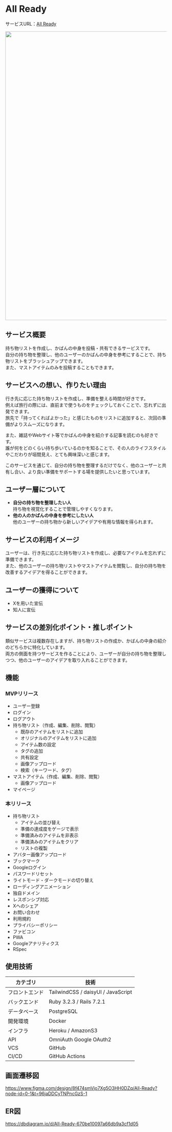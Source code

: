 # All Ready

サービスURL：[All Ready](https://allready.jp)

<img src="https://www.allready.jp/assets/ogp-b4d87c539fa6e51863d052081489dc7407781bee9999e42efe21ecb3068db31a.png" width="900px" />

## サービス概要

持ち物リストを作成し、かばんの中身を投稿・共有できるサービスです。<br>
自分の持ち物を整理し、他のユーザーのかばんの中身を参考にすることで、持ち物リストをブラッシュアップできます。<br>
また、マストアイテムのみを投稿することもできます。

## サービスへの想い、作りたい理由

行き先に応じた持ち物リストを作成し、準備を整える時間が好きです。<br>
例えば旅行の際には、直前まで使うものをチェックしておくことで、忘れずに出発できます。<br>
旅先で「持ってくればよかった」と感じたものをリストに追加すると、次回の準備がよりスムーズになります。

また、雑誌やWebサイト等でかばんの中身を紹介する記事を読むのも好きです。<br>
誰が何をどのくらい持ち歩いているのかを知ることで、その人のライフスタイルやこだわりが垣間見え、とても興味深いと感じます。<br>

このサービスを通じて、自分の持ち物を整理するだけでなく、他のユーザーと共有し合い、より良い準備をサポートする場を提供したいと思っています。

## ユーザー層について

- **自分の持ち物を整理したい人**<br>
持ち物を視覚化することで管理しやすくなります。
- **他の人のかばんの中身を参考にしたい人**<br>
他のユーザーの持ち物から新しいアイデアや有用な情報を得られます。

## サービスの利用イメージ

ユーザーは、行き先に応じた持ち物リストを作成し、必要なアイテムを忘れずに準備できます。<br>
また、他のユーザーの持ち物リストやマストアイテムを閲覧し、自分の持ち物を改善するアイデアを得ることができます。

## ユーザーの獲得について

- Xを用いた宣伝
- 知人に宣伝

## サービスの差別化ポイント・推しポイント

類似サービスは複数存在しますが、持ち物リストの作成か、かばんの中身の紹介のどちらかに特化しています。<br>
両方の側面を持つサービスを作ることにより、ユーザーが自分の持ち物を整理しつつ、他のユーザーのアイデアを取り入れることができます。

## 機能

### MVPリリース

- ユーザー登録
- ログイン
- ログアウト
- 持ち物リスト（作成、編集、削除、閲覧）
    - 既存のアイテムをリストに追加
    - オリジナルのアイテムをリストに追加
    - アイテム数の設定
    - タグの追加
    - 共有設定
    - 画像アップロード
    - 検索（キーワード、タグ）
- マストアイテム（作成、編集、削除、閲覧）
    - 画像アップロード
- マイページ

### 本リリース

- 持ち物リスト
    - アイテムの並び替え
    - 準備の達成度をゲージで表示
    - 準備済みのアイテムを非表示
    - 準備済みのアイテムをクリア
    - リストの複製
- アバター画像アップロード
- ブックマーク
- Googleログイン
- パスワードリセット
- ライトモード・ダークモードの切り替え
- ローディングアニメーション
- 独自ドメイン
- レスポンシブ対応
- Xへのシェア
- お問い合わせ
- 利用規約
- プライバシーポリシー
- ファビコン
- PWA
- Googleアナリティクス
- RSpec

## 使用技術

| カテゴリ | 技術 |
| --- | --- |
| フロントエンド | TailwindCSS / daisyUI / JavaScript
| バックエンド | Ruby 3.2.3 / Rails 7.2.1 |
| データベース | PostgreSQL |
| 開発環境 | Docker |
| インフラ | Heroku / AmazonS3 |
| API | OmniAuth Google OAuth2 |
| VCS | GitHub |
| CI/CD | GitHub Actions |

## 画面遷移図
https://www.figma.com/design/8f474smVjo7Xg5O3HH0DZq/All-Ready?node-id=0-1&t=96jaDDCyTNPncGzS-1

## ER図
https://dbdiagram.io/d/All-Ready-670be10097a66db9a3cf1d05
